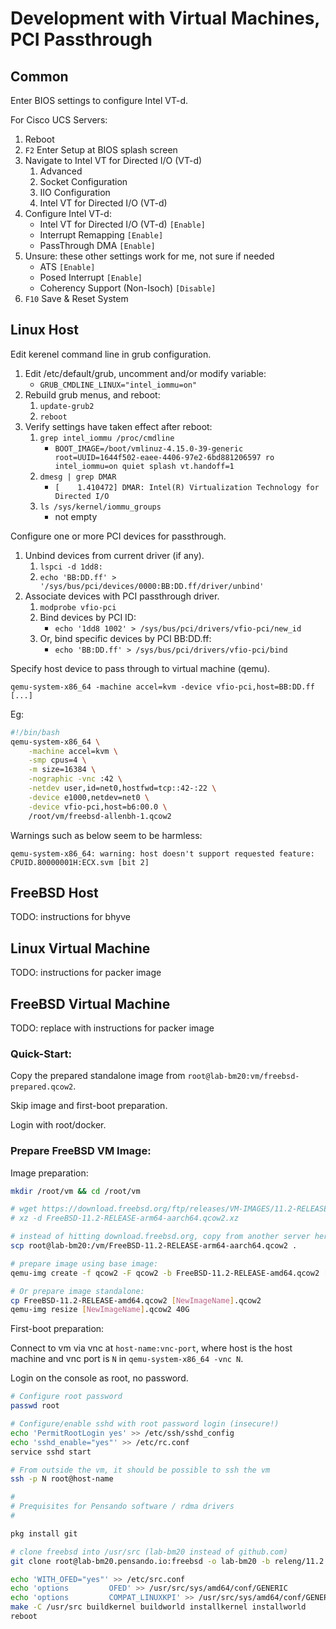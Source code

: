 # Development with Virtual Machines, PCI Passthrough

## Common

Enter BIOS settings to configure Intel VT-d.

For Cisco UCS Servers:

1. Reboot
2. `F2` Enter Setup at BIOS splash screen
3. Navigate to Intel VT for Directed I/O (VT-d)
   1. Advanced
   2. Socket Configuration
   3. IIO Configuration
   4. Intel VT for Directed I/O (VT-d)
4. Configure Intel VT-d:
   - Intel VT for Directed I/O (VT-d) `[Enable]`
   - Interrupt Remapping	`[Enable]`
   - PassThrough DMA `[Enable]`
5. Unsure: these other settings work for me, not sure if needed
   - ATS `[Enable]`
   - Posed Interrupt `[Enable]`
   - Coherency Support (Non-Isoch) `[Disable]`
6. `F10` Save & Reset System

## Linux Host

Edit kerenel command line in grub configuration.

1. Edit /etc/default/grub, uncomment and/or modify variable:
   - `GRUB_CMDLINE_LINUX="intel_iommu=on"`
2. Rebuild grub menus, and reboot:
   1. `update-grub2`
   2. `reboot`
3. Verify settings have taken effect after reboot:
   1. `grep intel_iommu /proc/cmdline`
      - `BOOT_IMAGE=/boot/vmlinuz-4.15.0-39-generic root=UUID=1644f502-eaee-4406-97e2-6bd881206597 ro intel_iommu=on quiet splash vt.handoff=1`
   2. `dmesg | grep DMAR`
      - `[    1.410472] DMAR: Intel(R) Virtualization Technology for Directed I/O`
   3. `ls /sys/kernel/iommu_groups`
      - not empty

Configure one or more PCI devices for passthrough.

1. Unbind devices from current driver (if any).
   1. `lspci -d 1dd8:`
   2. `echo 'BB:DD.ff' > '/sys/bus/pci/devices/0000:BB:DD.ff/driver/unbind'`
2. Associate devices with PCI passthrough driver.
   1. `modprobe vfio-pci`
   2. Bind devices by PCI ID:
      - `echo '1dd8 1002' > /sys/bus/pci/drivers/vfio-pci/new_id`
   3. Or, bind specific devices by PCI BB:DD.ff:
      - `echo 'BB:DD.ff' > /sys/bus/pci/drivers/vfio-pci/bind`

Specify host device to pass through to virtual machine (qemu).

`qemu-system-x86_64 -machine accel=kvm -device vfio-pci,host=BB:DD.ff [...]`

Eg:

```sh
#!/bin/bash
qemu-system-x86_64 \
	-machine accel=kvm \
	-smp cpus=4 \
	-m size=16384 \
	-nographic -vnc :42 \
	-netdev user,id=net0,hostfwd=tcp::42-:22 \
	-device e1000,netdev=net0 \
	-device vfio-pci,host=b6:00.0 \
	/root/vm/freebsd-allenbh-1.qcow2
```

Warnings such as below seem to be harmless:

```
qemu-system-x86_64: warning: host doesn't support requested feature: CPUID.80000001H:ECX.svm [bit 2]
```

## FreeBSD Host

TODO: instructions for bhyve

## Linux Virtual Machine

TODO: instructions for packer image

## FreeBSD Virtual Machine

TODO: replace with instructions for packer image

### Quick-Start:

Copy the prepared standalone image from
`root@lab-bm20:vm/freebsd-prepared.qcow2`.

Skip image and first-boot preparation.

Login with root/docker.

### Prepare FreeBSD VM Image:

Image preparation:

```sh
mkdir /root/vm && cd /root/vm

# wget https://download.freebsd.org/ftp/releases/VM-IMAGES/11.2-RELEASE/aarch64/Latest/FreeBSD-11.2-RELEASE-arm64-aarch64.qcow2.xz
# xz -d FreeBSD-11.2-RELEASE-arm64-aarch64.qcow2.xz

# instead of hitting download.freebsd.org, copy from another server here (and skip decompressing the xz):
scp root@lab-bm20:/vm/FreeBSD-11.2-RELEASE-arm64-aarch64.qcow2 .

# prepare image using base image:
qemu-img create -f qcow2 -F qcow2 -b FreeBSD-11.2-RELEASE-amd64.qcow2 [NewImageName].qcow2 40G

# Or prepare image standalone:
cp FreeBSD-11.2-RELEASE-amd64.qcow2 [NewImageName].qcow2
qemu-img resize [NewImageName].qcow2 40G
```

First-boot preparation:

Connect to vm via vnc at `host-name:vnc-port`, where host is the host machine
and vnc port is `N` in `qemu-system-x86_64 -vnc N`.

Login on the console as root, no password.

```sh
# Configure root password
passwd root

# Configure/enable sshd with root password login (insecure!)
echo 'PermitRootLogin yes' >> /etc/ssh/sshd_config
echo 'sshd_enable="yes"' >> /etc/rc.conf
service sshd start

# From outside the vm, it should be possible to ssh the vm
ssh -p N root@host-name

#
# Prequisites for Pensando software / rdma drivers
#

pkg install git

# clone freebsd into /usr/src (lab-bm20 instead of github.com)
git clone root@lab-bm20.pensando.io:freebsd -o lab-bm20 -b releng/11.2 /usr/src

echo 'WITH_OFED="yes"' >> /etc/src.conf
echo 'options         OFED' >> /usr/src/sys/amd64/conf/GENERIC
echo 'options         COMPAT_LINUXKPI' >> /usr/src/sys/amd64/conf/GENERIC
make -C /usr/src buildkernel buildworld installkernel installworld
reboot
```
